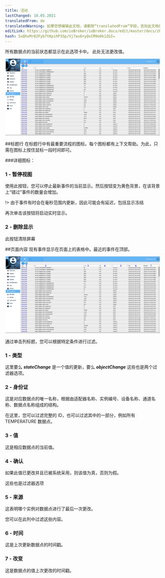 ```yaml
---
title: 活动
lastChanged: 10.05.2021
translatedFrom: de
translatedWarning: 如果您想编辑此文档，请删除“translatedFrom”字段，否则此文档将再次自动翻译
editLink: https://github.com/ioBroker/ioBroker.docs/edit/master/docs/zh-cn/admin/events.md
hash: 5xQhxMr82Fyb7tKpihP3Sp/Vj7as6+yQvCM9e0k1ZGI=
---
```

所有数据点的当前状态都显示在此选项卡中。
此处无法更改值。

![活动页面](../../de/admin/media/ADMIN_Ereignisse_numbers.png)

##标题行
在标题行中有最重要流程的图标。每个图标都有上下文帮助。为此，只需在图标上按住鼠标一段时间即可。

###详细图标：
### 1 - 暂停视图
使用此按钮，您可以停止最新事件的当前显示。然后按钮变为黄色背景，在该背景上“错过”事件的数量会增加。

!> 由于事件有时会在毫秒范围内更新，因此可能会有延迟，包括显示冻结

再次单击该按钮将启动实时显示。

### 2 - 删除显示
此按钮清除屏幕

##页面内容
现有事件显示在页面上的表格中。最近的事件在顶部。

![活动页面](../../de/admin/media/ADMIN_Ereignisse_numbers02.png)

通过单击列标题，您可以根据特定条件进行过滤。

### 1 - 类型
这里要么 ***stateChange*** 是一个值的更新，要么 ***objectChange*** 这些也是两个过滤器选项。

### 2 - 身份证
这是对应数据点的唯一名称，根据由适配器名称、实例编号、设备名称、通道名称、数据点名称组成的结构。

在这里，您可以过滤完整的 ID，也可以过滤其中的一部分，例如所有 TEMPERATURE 数据点。

### 3 - 值
这是相应数据点的当前值。

### 4 - 确认
如果此值已更改并且已被系统采用，则该值为真，否则为假。

这些也是过滤器选项

### 5 - 来源
这表明哪个实例对数据点进行了最后一次更改。

您可以在此列中过滤这些内容。

### 6 - 时间
这是上次更新数据点的时间戳。

### 7 - 改变
这是数据点的值上次更改的时间戳。
